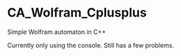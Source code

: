# CA_Wolfram_Cplusplus
Simple Wolfram automaton in C++

Currently only using the console.
Still has a few problems.
